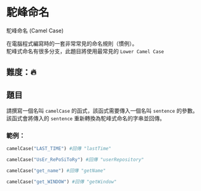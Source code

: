 # 駝峰命名
駝峰命名 (Camel Case)

在電腦程式編寫時的一套非常常見的命名規則（慣例）。<br>
駝峰式命名有很多分支，此題目將使用最常見的 `Lower Camel Case`

## 難度：🔥

## 題目
請撰寫一個名叫 `camelCase` 的函式，該函式需要傳入一個名叫 `sentence` 的參數。<br>
該函式會將傳入的 `sentence` 重新轉換為駝峰式命名的字串並回傳。

### 範例：
```python
camelCase("LAST_TIME") #回傳 "lastTime"

camelCase("UsEr_RePoSiToRy") #回傳 "userRepository"

camelCase("get_name") #回傳 "getName"

camelCase("get_WINDOW") #回傳 "getWindow"
```

